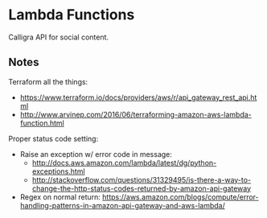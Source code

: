 # Lambda Functions
Calligra API for social content.

## Notes
Terraform all the things:
- https://www.terraform.io/docs/providers/aws/r/api_gateway_rest_api.html
- http://www.arvinep.com/2016/06/terraforming-amazon-aws-lambda-function.html

Proper status code setting:
- Raise an exception w/ error code in message:
  - http://docs.aws.amazon.com/lambda/latest/dg/python-exceptions.html
  - http://stackoverflow.com/questions/31329495/is-there-a-way-to-change-the-http-status-codes-returned-by-amazon-api-gateway
- Regex on normal return: https://aws.amazon.com/blogs/compute/error-handling-patterns-in-amazon-api-gateway-and-aws-lambda/
